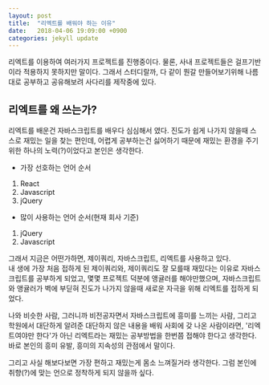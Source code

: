 ```yaml
---
layout: post
title:  "리엑트를 배워야 하는 이유"
date:   2018-04-06 19:09:00 +0900
categories: jekyll update
---
```


리엑트를 이용하여 여러가지 프로젝트를 진행중이다. 물론, 사내 프로젝트들은 걸프기반이라 적용하지 못하지만 말이다. 그래서 스터디랄까, 다 같이 뭔갈 만들어보기위해 나름대로 공부하고 공유해보려 사다리를 제작중에 있다.  

## 리엑트를 왜 쓰는가?
리엑트를 배운건 자바스크립트를 배우다 심심해서 였다. 진도가 쉽게 나가지 않을때 스스로 재밌는 일을 찾는 편인데, 어렵게 공부하는건 싫어하기 때문에 재밌는 환경을 주기 위한 하나의 노력(?)이었다고 본인은 생각한다. 

- 가장 선호하는 언어 순서
 1. React
 1. Javascript
 1. jQuery

- 많이 사용하는 언어 순서(현재 회사 기준)
 1. jQuery
 1. Javascript

그래서 지금은 어떤가하면, 제이쿼리, 자바스크립트, 리엑트를 사용하고 있다.   
내 생에 가장 처음 접하게 된 제이쿼리와, 제이쿼리도 잘 모를때 재밌다는 이유로 자바스크립트를 공부하게 되었고, 몇몇 프로젝트 덕분에 앵귤러를 해야만했으며, 자바스크립트와 앵귤러가 벽에 부딛혀 진도가 나가지 않을때 새로운 자극을 위해 리엑트를 접하게 되었다.  

나와 비슷한 사람, 그러니까 비전공자면서 자바스크립트에 흥미를 느끼는 사람, 그리고 학원에서 대단하게 알려준 대단하지 않은 내용을 배워 사회에 갖 나온 사람이라면, '리엑트여야만 한다'가 아닌 리엑트라는 재밌는 공부방법을 한번쯤 접해야 한다고 생각한다. 바로 본인의 흥미 유발, 흥미의 지속성의 관점에서 말이다.

그리고 사실 해보다보면 가장 편하고 재밌는게 몸소 느껴질거라 생각한다. 그럼 본인에 취향(?)에 맞는 언으로 정착하게 되지 않을까 싶다.
